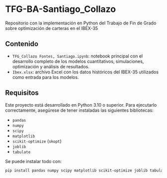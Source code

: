 # TFG-BA-Santiago_Collazo
Repositorio con la implementación en Python del Trabajo de Fin de Grado sobre optimización de carteras en el IBEX-35


## Contenido

- `TFG_Collazo Fontes, Santiago.ipynb`: notebook principal con el desarrollo completo de los modelos cuantitativos, simulaciones, optimización y análisis de resultados.
- `Ibex.xlsx`: archivo Excel con los datos históricos del IBEX-35 utilizados como entrada para los modelos.

## Requisitos

Este proyecto está desarrollado en Python 3.10 o superior. Para ejecutarlo correctamente, asegúrese de tener instaladas las siguientes bibliotecas:

- `pandas`
- `numpy`
- `scipy`
- `matplotlib`
- `scikit-optimize` (`skopt`)
- `joblib`
- `tabulate`

Se puede instalar todo con:

```bash
pip install pandas numpy scipy matplotlib scikit-optimize joblib tabulate

